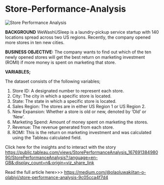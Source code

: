 # Store-Performance-Analysis

![Store Performance Analysis](https://user-images.githubusercontent.com/71575857/222190799-4065a978-2467-4cce-8228-04d1f1417571.png)

<strong>BACKGROUND</strong>
WeWashUSleep is a laundry-pickup service startup with 140 locations spread across two US regions. Recently, the company opened more stores in ten new cities.

<strong>BUSINESS OBJECTIVE:</strong>
The company wants to find out which of the ten newly opened stores will get the best return on marketing investment (ROMI) if more money is spent on marketing that store.

<strong>VARIABLES;</strong>

The dataset consists of the following variables;
1. Store ID: A designated number to represent each store.
2. City: The city in which a specific store is located.
3. State: The state in which a specific store is located.
4. Sales Region: The stores are in either US Region 1 or US Region 2.
5. New Expansion: Whether a store is old or new, denoted by ‘Old’ or ‘New’.
6. Marketing Spend: Amount of money spent on marketing the stores.
7. Revenue: The revenue generated from each store.
8. ROMI: This is the return on marketing investment and was calculated using the Tableau calculated field.

Click here for the insights and to interact with the story https://public.tableau.com/views/StorePerformanceAnalysis_16769138498090/StorePerformanceAnalysis?:language=en-GB&:display_count=n&:origin=viz_share_link

Read the full article here>>> https://medium.com/@olaoluwakiitan-o-olabiyi/store-performance-analysis-9c05cca4f7d4
